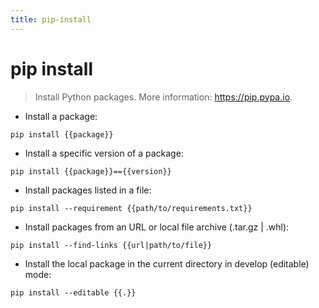 ```yaml
---
title: pip-install
---
```

# pip install

> Install Python packages.
> More information: <https://pip.pypa.io>.

- Install a package:

`pip install {{package}}`

- Install a specific version of a package:

`pip install {{package}}=={{version}}`

- Install packages listed in a file:

`pip install --requirement {{path/to/requirements.txt}}`

- Install packages from an URL or local file archive (.tar.gz | .whl):

`pip install --find-links {{url|path/to/file}}`

- Install the local package in the current directory in develop (editable) mode:

`pip install --editable {{.}}`
